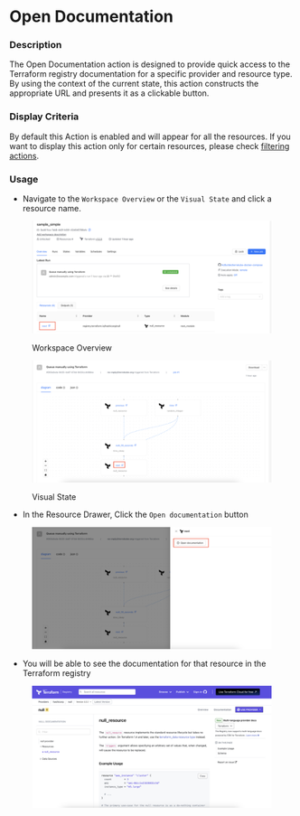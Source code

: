 # Open Documentation

### Description

The Open Documentation action is designed to provide quick access to the Terraform registry documentation for a specific provider and resource type. By using the context of the current state, this action constructs the appropriate URL and presents it as a clickable button.

### Display Criteria

By default this Action is enabled and will appear for all the resources. If you want to display this action only for certain resources, please check [filtering actions](../developing-actions/filtering-actions.md).

### Usage

* Navigate to the `Workspace Overview` or the `Visual State` and click a resource name.&#x20;

<figure><img src="../../../../.gitbook/assets/image (3).png" alt=""><figcaption><p>Workspace Overview</p></figcaption></figure>

<figure><img src="../../../../.gitbook/assets/image (1) (1).png" alt=""><figcaption><p>Visual State</p></figcaption></figure>

* In the Resource Drawer, Click the `Open documentation` button

<figure><img src="../../../../.gitbook/assets/image (2) (1).png" alt=""><figcaption></figcaption></figure>

* You will be able to see the documentation for that resource in the Terraform registry

<figure><img src="../../../../.gitbook/assets/image (3) (1).png" alt=""><figcaption></figcaption></figure>
